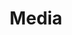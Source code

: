 ---
title: Media
layout: imageNews_eng
permalink: /eng/media/
collection: media
header:
    overlay_image: /assets/images/bg_media.jpg
tag: Press Release
height : 16.36em
---